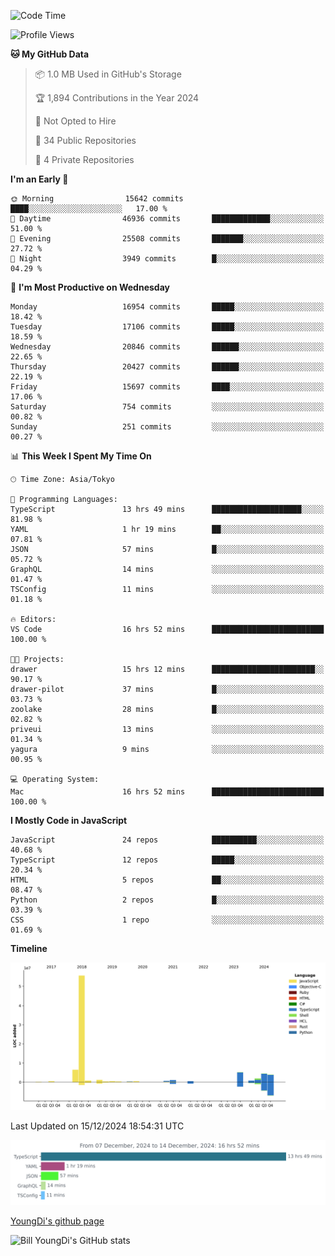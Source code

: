 <!--START_SECTION:waka-->
![Code Time](http://img.shields.io/badge/Code%20Time-1%2C111%20hrs%2044%20mins-blue)

![Profile Views](http://img.shields.io/badge/Profile%20Views-0-blue)

**🐱 My GitHub Data** 

> 📦 1.0 MB Used in GitHub's Storage 
 > 
> 🏆 1,894 Contributions in the Year 2024
 > 
> 🚫 Not Opted to Hire
 > 
> 📜 34 Public Repositories 
 > 
> 🔑 4 Private Repositories 
 > 
**I'm an Early 🐤** 

```text
🌞 Morning                15642 commits       ████░░░░░░░░░░░░░░░░░░░░░   17.00 % 
🌆 Daytime                46936 commits       █████████████░░░░░░░░░░░░   51.00 % 
🌃 Evening                25508 commits       ███████░░░░░░░░░░░░░░░░░░   27.72 % 
🌙 Night                  3949 commits        █░░░░░░░░░░░░░░░░░░░░░░░░   04.29 % 
```
📅 **I'm Most Productive on Wednesday** 

```text
Monday                   16954 commits       █████░░░░░░░░░░░░░░░░░░░░   18.42 % 
Tuesday                  17106 commits       █████░░░░░░░░░░░░░░░░░░░░   18.59 % 
Wednesday                20846 commits       ██████░░░░░░░░░░░░░░░░░░░   22.65 % 
Thursday                 20427 commits       ██████░░░░░░░░░░░░░░░░░░░   22.19 % 
Friday                   15697 commits       ████░░░░░░░░░░░░░░░░░░░░░   17.06 % 
Saturday                 754 commits         ░░░░░░░░░░░░░░░░░░░░░░░░░   00.82 % 
Sunday                   251 commits         ░░░░░░░░░░░░░░░░░░░░░░░░░   00.27 % 
```


📊 **This Week I Spent My Time On** 

```text
🕑︎ Time Zone: Asia/Tokyo

💬 Programming Languages: 
TypeScript               13 hrs 49 mins      ████████████████████░░░░░   81.98 % 
YAML                     1 hr 19 mins        ██░░░░░░░░░░░░░░░░░░░░░░░   07.81 % 
JSON                     57 mins             █░░░░░░░░░░░░░░░░░░░░░░░░   05.72 % 
GraphQL                  14 mins             ░░░░░░░░░░░░░░░░░░░░░░░░░   01.47 % 
TSConfig                 11 mins             ░░░░░░░░░░░░░░░░░░░░░░░░░   01.18 % 

🔥 Editors: 
VS Code                  16 hrs 52 mins      █████████████████████████   100.00 % 

🐱‍💻 Projects: 
drawer                   15 hrs 12 mins      ███████████████████████░░   90.17 % 
drawer-pilot             37 mins             █░░░░░░░░░░░░░░░░░░░░░░░░   03.73 % 
zoolake                  28 mins             █░░░░░░░░░░░░░░░░░░░░░░░░   02.82 % 
priveui                  13 mins             ░░░░░░░░░░░░░░░░░░░░░░░░░   01.34 % 
yagura                   9 mins              ░░░░░░░░░░░░░░░░░░░░░░░░░   00.95 % 

💻 Operating System: 
Mac                      16 hrs 52 mins      █████████████████████████   100.00 % 
```

**I Mostly Code in JavaScript** 

```text
JavaScript               24 repos            ██████████░░░░░░░░░░░░░░░   40.68 % 
TypeScript               12 repos            █████░░░░░░░░░░░░░░░░░░░░   20.34 % 
HTML                     5 repos             ██░░░░░░░░░░░░░░░░░░░░░░░   08.47 % 
Python                   2 repos             █░░░░░░░░░░░░░░░░░░░░░░░░   03.39 % 
CSS                      1 repo              ░░░░░░░░░░░░░░░░░░░░░░░░░   01.69 % 
```



**Timeline**

![Lines of Code chart](https://raw.githubusercontent.com/Youngdi/Youngdi/master/assets/bar_graph.png)


 Last Updated on 15/12/2024 18:54:31 UTC
<!--END_SECTION:waka-->

![wakatime](./images/stat.svg)

[YoungDi's github page](https://youngdi.github.io)

![Bill YoungDi's GitHub stats](https://github-readme-stats.vercel.app/api?username=youngdi&count_private=true&show_icons=true)
